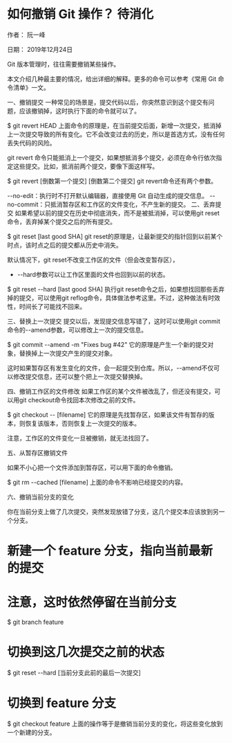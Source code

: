 # 如何撤销 Git 操作？ 待消化
作者： 阮一峰

日期： 2019年12月24日

Git 版本管理时，往往需要撤销某些操作。

本文介绍几种最主要的情况，给出详细的解释。更多的命令可以参考《常用 Git 命令清单》一文。

一、撤销提交
一种常见的场景是，提交代码以后，你突然意识到这个提交有问题，应该撤销掉，这时执行下面的命令就可以了。


$ git revert HEAD
上面命令的原理是，在当前提交后面，新增一次提交，抵消掉上一次提交导致的所有变化。它不会改变过去的历史，所以是首选方式，没有任何丢失代码的风险。

git revert 命令只能抵消上一个提交，如果想抵消多个提交，必须在命令行依次指定这些提交。比如，抵消前两个提交，要像下面这样写。


$ git revert [倒数第一个提交] [倒数第二个提交]
git revert命令还有两个参数。

--no-edit：执行时不打开默认编辑器，直接使用 Git 自动生成的提交信息。
--no-commit：只抵消暂存区和工作区的文件变化，不产生新的提交。
二、丢弃提交
如果希望以前的提交在历史中彻底消失，而不是被抵消掉，可以使用git reset命令，丢弃掉某个提交之后的所有提交。


$ git reset [last good SHA]
git reset的原理是，让最新提交的指针回到以前某个时点，该时点之后的提交都从历史中消失。

默认情况下，git reset不改变工作区的文件（但会改变暂存区），

- --hard参数可以让工作区里面的文件也回到以前的状态。


$ git reset --hard [last good SHA]
执行git reset命令之后，如果想找回那些丢弃掉的提交，可以使用git reflog命令，具体做法参考这里。不过，这种做法有时效性，时间长了可能找不回来。

三、替换上一次提交
提交以后，发现提交信息写错了，这时可以使用git commit命令的--amend参数，可以修改上一次的提交信息。


$ git commit --amend -m "Fixes bug #42"
它的原理是产生一个新的提交对象，替换掉上一次提交产生的提交对象。

这时如果暂存区有发生变化的文件，会一起提交到仓库。所以，--amend不仅可以修改提交信息，还可以整个把上一次提交替换掉。

四、撤销工作区的文件修改
如果工作区的某个文件被改乱了，但还没有提交，可以用git checkout命令找回本次修改之前的文件。


$ git checkout -- [filename]
它的原理是先找暂存区，如果该文件有暂存的版本，则恢复该版本，否则恢复上一次提交的版本。

注意，工作区的文件变化一旦被撤销，就无法找回了。

五、从暂存区撤销文件

如果不小心把一个文件添加到暂存区，可以用下面的命令撤销。

$ git rm --cached [filename]
上面的命令不影响已经提交的内容。

六、撤销当前分支的变化

你在当前分支上做了几次提交，突然发现放错了分支，这几个提交本应该放到另一个分支。


# 新建一个 feature 分支，指向当前最新的提交
# 注意，这时依然停留在当前分支
$ git branch feature

# 切换到这几次提交之前的状态
$ git reset --hard [当前分支此前的最后一次提交]

# 切换到 feature 分支
$ git checkout feature
上面的操作等于是撤销当前分支的变化，将这些变化放到一个新建的分支。
